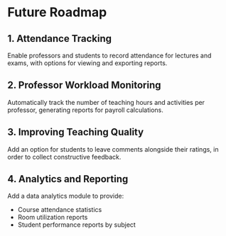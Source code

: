 
# Future Roadmap

## 1. Attendance Tracking
Enable professors and students to record attendance for lectures and exams, with options for viewing and exporting reports.

## 2. Professor Workload Monitoring
Automatically track the number of teaching hours and activities per professor, generating reports for payroll calculations.

## 3. Improving Teaching Quality
Add an option for students to leave comments alongside their ratings, in order to collect constructive feedback.

## 4. Analytics and Reporting
Add a data analytics module to provide:
- Course attendance statistics
- Room utilization reports
- Student performance reports by subject
